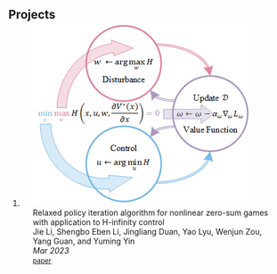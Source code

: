 <h2 id="publications" style="margin: 2px 0px -15px;">Projects</h2>

<div class="publications">
<ol class="bibliography">

<li>
<div class="pub-row">

  <div class="col-sm-3 abbr" style="position: relative;padding-right: 15px;padding-left: 15px;">
    <img src="assets/img/relaxed_policy_iteration_algorithm.png" class="teaser img-fluid z-depth-1">
  </div>

  <div class="col-sm-9" style="position: relative;padding-right: 15px;padding-left: 20px;">
    <div class="title">Relaxed policy iteration algorithm for nonlinear zero-sum games with application to H-infinity control</div>
    <div class="author">Jie Li, Shengbo Eben Li, Jingliang Duan, Yao Lyu, Wenjun Zou, Yang Guan, and Yuming Yin</div>
    <div class="periodical"><em>Mar 2023</em></div>
    <div class="links">
      <a href="assets/files/Relaxed_Policy_Iteration_Algorithm_for_Nonlinear_Zero-Sum_Games_With_Application_to_H-Infinity_Control.pdf" class="btn btn-sm z-depth-0" role="button" target="_blank" style="font-size:12px;">paper</a>
    </div>
  </div>
</div>
</li>

<br>

</ol>
</div>
